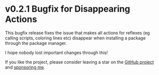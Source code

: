 # v0.2.1 Bugfix for Disappearing Actions

This bugfix release fixes the issue that makes all actions for reflexes (eg calling scripts, coloring lines etc) disappear when installing a package through the package manager.

I hope nobody lost important changes through this!

If you like the project, please consider leaving a star on the [GitHub project](https://github.com/keneanung/nexus-package-manager) and [sponsoring me](https://github.com/sponsors/keneanung).